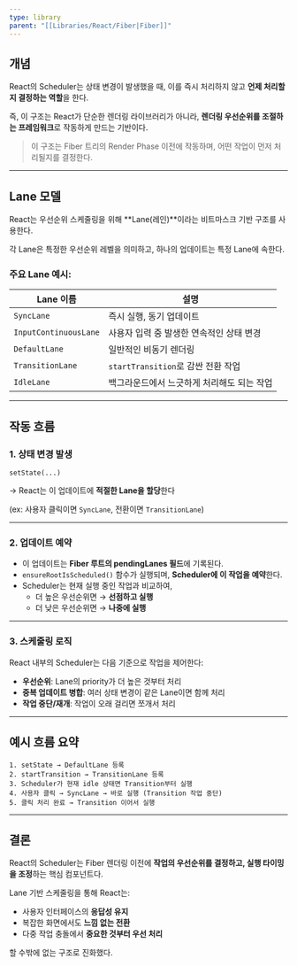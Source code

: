 ```yaml
---
type: library
parent: "[[Libraries/React/Fiber|Fiber]]"
---
```

## 개념

React의 Scheduler는 상태 변경이 발생했을 때, 이를 즉시 처리하지 않고 **언제 처리할지 결정하는 역할**을 한다.

즉, 이 구조는 React가 단순한 렌더링 라이브러리가 아니라, **렌더링 우선순위를 조절하는 프레임워크**로 작동하게 만드는 기반이다.

> 이 구조는 Fiber 트리의 Render Phase 이전에 작동하며, 어떤 작업이 먼저 처리될지를 결정한다.

---

## Lane 모델

React는 우선순위 스케줄링을 위해 **Lane(레인)**이라는 비트마스크 기반 구조를 사용한다.

각 Lane은 특정한 우선순위 레벨을 의미하고, 하나의 업데이트는 특정 Lane에 속한다.

### 주요 Lane 예시:

|Lane 이름|설명|
|---|---|
|`SyncLane`|즉시 실행, 동기 업데이트|
|`InputContinuousLane`|사용자 입력 중 발생한 연속적인 상태 변경|
|`DefaultLane`|일반적인 비동기 렌더링|
|`TransitionLane`|`startTransition`로 감싼 전환 작업|
|`IdleLane`|백그라운드에서 느긋하게 처리해도 되는 작업|

---

## 작동 흐름

### 1. 상태 변경 발생

```tsx
setState(...)
```

→ React는 이 업데이트에 **적절한 Lane을 할당**한다

(ex: 사용자 클릭이면 `SyncLane`, 전환이면 `TransitionLane`)

---

### 2. 업데이트 예약

- 이 업데이트는 **Fiber 루트의 pendingLanes 필드**에 기록된다.
- `ensureRootIsScheduled()` 함수가 실행되며, **Scheduler에 이 작업을 예약**한다.
- Scheduler는 현재 실행 중인 작업과 비교하여,
    - 더 높은 우선순위면 → **선점하고 실행**
    - 더 낮은 우선순위면 → **나중에 실행**

---

### 3. 스케줄링 로직

React 내부의 Scheduler는 다음 기준으로 작업을 제어한다:

- **우선순위**: Lane의 priority가 더 높은 것부터 처리
- **중복 업데이트 병합**: 여러 상태 변경이 같은 Lane이면 함께 처리
- **작업 중단/재개**: 작업이 오래 걸리면 쪼개서 처리

---

## 예시 흐름 요약

```
1. setState → DefaultLane 등록
2. startTransition → TransitionLane 등록
3. Scheduler가 현재 idle 상태면 Transition부터 실행
4. 사용자 클릭 → SyncLane → 바로 실행 (Transition 작업 중단)
5. 클릭 처리 완료 → Transition 이어서 실행
```

---

## 결론

React의 Scheduler는 Fiber 렌더링 이전에 **작업의 우선순위를 결정하고, 실행 타이밍을 조정**하는 핵심 컴포넌트다.

Lane 기반 스케줄링을 통해 React는:

- 사용자 인터페이스의 **응답성 유지**
- 복잡한 화면에서도 **느낌 없는 전환**
- 다중 작업 충돌에서 **중요한 것부터 우선 처리**

할 수밖에 없는 구조로 진화했다.